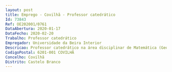 ```yaml
--- 
layout: post
title: Emprego - Covilhã - Professor catedrático
Id: 73843
Ref: OE202001/0761
DataAbertura: 2020-01-17
DataFecho: 2020-02-20
Trabalho: Professor catedrático
Empregador: Universidade da Beira Interior
Descricao: Professor catedrático na área disciplinar de Matemática (Geometria Diferencial), de acordo com o conteúdo funcional previsto para a categoria no ECDU e no Regulamento da UBI
CodigoPostal: 6201-001 COVILHÃ
Concelho: Covilhã
Distrito: Castelo Branco
--- 
```

